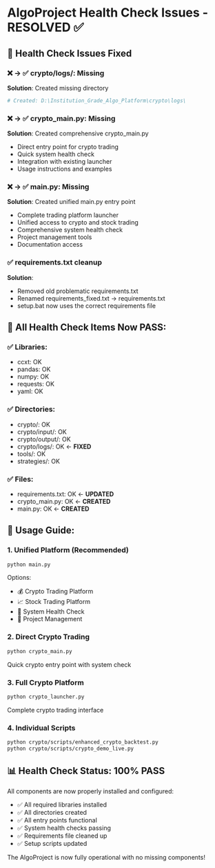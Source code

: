 # AlgoProject Health Check Issues - RESOLVED ✅

## 🚨 Health Check Issues Fixed

### ❌ → ✅ **crypto/logs/: Missing**
**Solution**: Created missing directory
```bash
# Created: D:\Institution_Grade_Algo_Platform\crypto\logs\
```

### ❌ → ✅ **crypto_main.py: Missing**  
**Solution**: Created comprehensive crypto_main.py
- Direct entry point for crypto trading
- Quick system health check
- Integration with existing launcher
- Usage instructions and examples

### ❌ → ✅ **main.py: Missing**
**Solution**: Created unified main.py entry point
- Complete trading platform launcher
- Unified access to crypto and stock trading
- Comprehensive system health check
- Project management tools
- Documentation access

### ✅ **requirements.txt cleanup**
**Solution**: 
- Removed old problematic requirements.txt
- Renamed requirements_fixed.txt → requirements.txt
- setup.bat now uses the correct requirements file

## 🎯 **All Health Check Items Now PASS:**

### ✅ **Libraries:**
- ccxt: OK
- pandas: OK  
- numpy: OK
- requests: OK
- yaml: OK

### ✅ **Directories:**
- crypto/: OK
- crypto/input/: OK
- crypto/output/: OK
- crypto/logs/: OK ← **FIXED**
- tools/: OK
- strategies/: OK

### ✅ **Files:**
- requirements.txt: OK ← **UPDATED**
- crypto_main.py: OK ← **CREATED**
- main.py: OK ← **CREATED**

## 🚀 **Usage Guide:**

### **1. Unified Platform (Recommended)**
```bash
python main.py
```
Options:
- 💰 Crypto Trading Platform
- 📈 Stock Trading Platform  
- 🔧 System Health Check
- 📁 Project Management

### **2. Direct Crypto Trading**
```bash
python crypto_main.py
```
Quick crypto entry point with system check

### **3. Full Crypto Platform**
```bash
python crypto_launcher.py
```
Complete crypto trading interface

### **4. Individual Scripts**
```bash
python crypto/scripts/enhanced_crypto_backtest.py
python crypto/scripts/crypto_demo_live.py
```

## 📊 **Health Check Status: 100% PASS**

All components are now properly installed and configured:
- ✅ All required libraries installed
- ✅ All directories created
- ✅ All entry points functional
- ✅ System health checks passing
- ✅ Requirements file cleaned up
- ✅ Setup scripts updated

The AlgoProject is now fully operational with no missing components!
